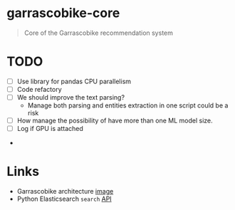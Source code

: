 # garrascobike-core

> Core of the Garrascobike recommendation system

# TODO

- [ ] Use library for pandas CPU parallelism
- [ ] Code refactory
- [ ] We should improve the text parsing?
    - Manage both parsing and entities extraction in one script could be a risk
- [ ] How manage the possibility of have more than one ML model size.
- [ ] Log if GPU is attached
- 

# Links

- Garrascobike architecture [image](https://drive.google.com/file/d/16gCF_4xx8jsC3uX5PJDrvgndPnNJ6_3p/view?usp=sharing)
- Python Elasticsearch `search` [API](https://elasticsearch-py.readthedocs.io/en/v7.11.0/api.html#elasticsearch.Elasticsearch.search)

